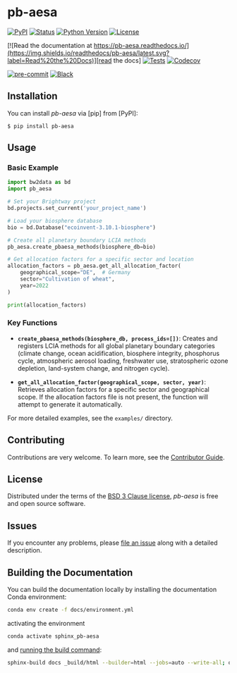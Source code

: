 # pb-aesa

[![PyPI](https://img.shields.io/pypi/v/pb-aesa.svg)][pypi status]
[![Status](https://img.shields.io/pypi/status/pb-aesa.svg)][pypi status]
[![Python Version](https://img.shields.io/pypi/pyversions/pb-aesa)][pypi status]
[![License](https://img.shields.io/pypi/l/pb-aesa)][license]

[![Read the documentation at https://pb-aesa.readthedocs.io/](https://img.shields.io/readthedocs/pb-aesa/latest.svg?label=Read%20the%20Docs)][read the docs]
[![Tests](https://github.com/RWTH-LTT/pb-aesa/actions/workflows/python-test.yml/badge.svg)][tests]
[![Codecov](https://codecov.io/gh/RWTH-LTT/pb-aesa/branch/main/graph/badge.svg)][codecov]

[![pre-commit](https://img.shields.io/badge/pre--commit-enabled-brightgreen?logo=pre-commit&logoColor=white)][pre-commit]
[![Black](https://img.shields.io/badge/code%20style-black-000000.svg)][black]

[pypi status]: https://pypi.org/project/pb-aesa/
[read the docs]: https://pb-aesa.readthedocs.io/
[tests]: https://github.com/RWTH-LTT/pb-aesa/actions?workflow=Tests
[codecov]: https://app.codecov.io/gh/RWTH-LTT/pb-aesa
[pre-commit]: https://github.com/pre-commit/pre-commit
[black]: https://github.com/psf/black

## Installation

You can install _pb-aesa_ via [pip] from [PyPI]:

```console
$ pip install pb-aesa
```

## Usage

### Basic Example

```python
import bw2data as bd
import pb_aesa

# Set your Brightway project
bd.projects.set_current('your_project_name')

# Load your biosphere database
bio = bd.Database("ecoinvent-3.10.1-biosphere")

# Create all planetary boundary LCIA methods
pb_aesa.create_pbaesa_methods(biosphere_db=bio)

# Get allocation factors for a specific sector and location
allocation_factors = pb_aesa.get_all_allocation_factor(
    geographical_scope="DE",  # Germany
    sector="Cultivation of wheat",
    year=2022
)

print(allocation_factors)
```

### Key Functions

- **`create_pbaesa_methods(biosphere_db, process_ids=[])`**: Creates and registers LCIA methods for all global planetary boundary categories (climate change, ocean acidification, biosphere integrity, phosphorus cycle, atmospheric aerosol loading, freshwater use, stratospheric ozone depletion, land-system change, and nitrogen cycle).

- **`get_all_allocation_factor(geographical_scope, sector, year)`**: Retrieves allocation factors for a specific sector and geographical scope. If the allocation factors file is not present, the function will attempt to generate it automatically.

For more detailed examples, see the `examples/` directory.

## Contributing

Contributions are very welcome.
To learn more, see the [Contributor Guide][Contributor Guide].

## License

Distributed under the terms of the [BSD 3 Clause license][License],
_pb-aesa_ is free and open source software.

## Issues

If you encounter any problems,
please [file an issue][Issue Tracker] along with a detailed description.


<!-- github-only -->

[command-line reference]: https://pb-aesa.readthedocs.io/en/latest/usage.html
[License]: https://github.com/RWTH-LTT/pb-aesa/blob/main/LICENSE
[Contributor Guide]: https://github.com/RWTH-LTT/pb-aesa/blob/main/CONTRIBUTING.md
[Issue Tracker]: https://github.com/RWTH-LTT/pb-aesa/issues


## Building the Documentation

You can build the documentation locally by installing the documentation Conda environment:

```bash
conda env create -f docs/environment.yml
```

activating the environment

```bash
conda activate sphinx_pb-aesa
```

and [running the build command](https://www.sphinx-doc.org/en/master/man/sphinx-build.html#sphinx-build):

```bash
sphinx-build docs _build/html --builder=html --jobs=auto --write-all; open _build/html/index.html
```